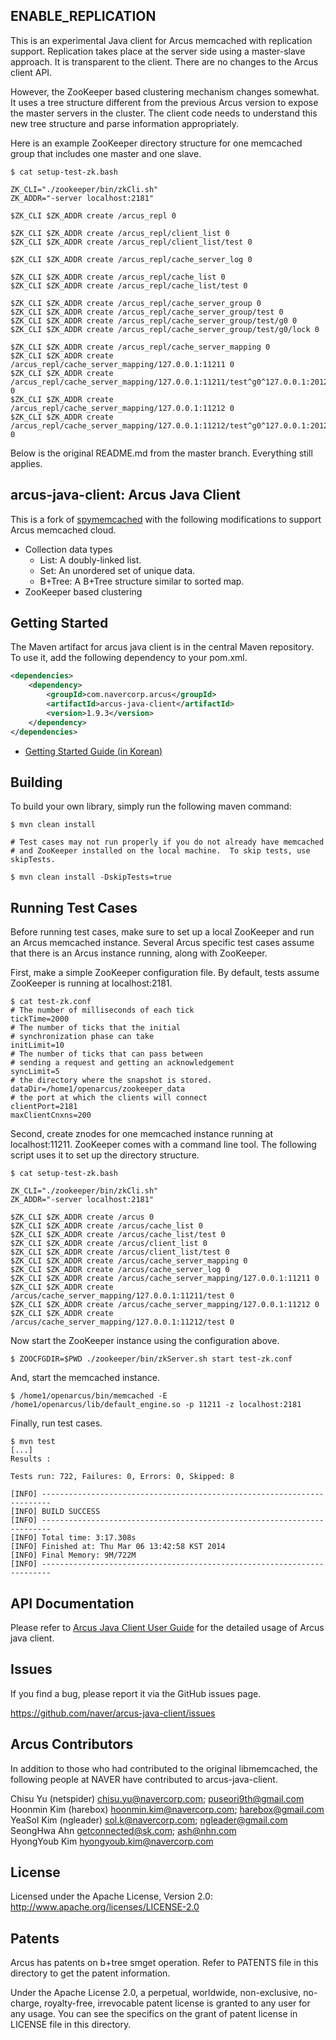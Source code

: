 ## ENABLE_REPLICATION

This is an experimental Java client for Arcus memcached with
replication support.  Replication takes place at the server side using
a master-slave approach.  It is transparent to the client.  There are
no changes to the Arcus client API.

However, the ZooKeeper based clustering mechanism changes somewhat.
It uses a tree structure different from the previous Arcus version to
expose the master servers in the cluster.  The client code needs to
understand this new tree structure and parse information
appropriately.

Here is an example ZooKeeper directory structure for one memcached
group that includes one master and one slave.

```
$ cat setup-test-zk.bash

ZK_CLI="./zookeeper/bin/zkCli.sh"
ZK_ADDR="-server localhost:2181"

$ZK_CLI $ZK_ADDR create /arcus_repl 0

$ZK_CLI $ZK_ADDR create /arcus_repl/client_list 0
$ZK_CLI $ZK_ADDR create /arcus_repl/client_list/test 0

$ZK_CLI $ZK_ADDR create /arcus_repl/cache_server_log 0

$ZK_CLI $ZK_ADDR create /arcus_repl/cache_list 0
$ZK_CLI $ZK_ADDR create /arcus_repl/cache_list/test 0

$ZK_CLI $ZK_ADDR create /arcus_repl/cache_server_group 0
$ZK_CLI $ZK_ADDR create /arcus_repl/cache_server_group/test 0
$ZK_CLI $ZK_ADDR create /arcus_repl/cache_server_group/test/g0 0
$ZK_CLI $ZK_ADDR create /arcus_repl/cache_server_group/test/g0/lock 0

$ZK_CLI $ZK_ADDR create /arcus_repl/cache_server_mapping 0
$ZK_CLI $ZK_ADDR create /arcus_repl/cache_server_mapping/127.0.0.1:11211 0
$ZK_CLI $ZK_ADDR create /arcus_repl/cache_server_mapping/127.0.0.1:11211/test^g0^127.0.0.1:20121^ 0
$ZK_CLI $ZK_ADDR create /arcus_repl/cache_server_mapping/127.0.0.1:11212 0
$ZK_CLI $ZK_ADDR create /arcus_repl/cache_server_mapping/127.0.0.1:11212/test^g0^127.0.0.1:20122^ 0
```

Below is the original README.md from the master branch.  Everything
still applies.

## arcus-java-client: Arcus Java Client

This is a fork of [spymemcached][spymemcached] with the following modifications
to support Arcus memcached cloud.

- Collection data types
	- List: A doubly-linked list.
	- Set: An unordered set of unique data.
	- B+Tree: A B+Tree structure similar to sorted map.
- ZooKeeper based clustering

[spymemcached]: https://code.google.com/p/spymemcached/ "spymemcached"

## Getting Started

The Maven artifact for arcus java client is in the central Maven repository.
To use it, add the following dependency to your pom.xml.

```xml
<dependencies>
	<dependency>
		<groupId>com.navercorp.arcus</groupId>
		<artifactId>arcus-java-client</artifactId>
		<version>1.9.3</version>
	</dependency>
</dependencies>
```

- [Getting Started Guide (in Korean)][getting-started-guide]

[getting-started-guide]: docs/arcus-java-client-getting-started.md "guide"

## Building

To build your own library, simply run the following maven command:

```
$ mvn clean install

# Test cases may not run properly if you do not already have memcached
# and ZooKeeper installed on the local machine.  To skip tests, use skipTests.

$ mvn clean install -DskipTests=true
```

## Running Test Cases

Before running test cases, make sure to set up a local ZooKeeper and run
an Arcus memcached instance.  Several Arcus specific test cases assume that
there is an Arcus instance running, along with ZooKeeper.

First, make a simple ZooKeeper configuration file.  By default, tests assume
ZooKeeper is running at localhost:2181.
```
$ cat test-zk.conf
# The number of milliseconds of each tick
tickTime=2000
# The number of ticks that the initial 
# synchronization phase can take
initLimit=10
# The number of ticks that can pass between 
# sending a request and getting an acknowledgement
syncLimit=5
# the directory where the snapshot is stored.
dataDir=/home1/openarcus/zookeeper_data
# the port at which the clients will connect
clientPort=2181
maxClientCnxns=200
```

Second, create znodes for one memcached instance running at localhost:11211.
ZooKeeper comes with a command line tool.  The following script uses it to
set up the directory structure.
```
$ cat setup-test-zk.bash

ZK_CLI="./zookeeper/bin/zkCli.sh"
ZK_ADDR="-server localhost:2181"

$ZK_CLI $ZK_ADDR create /arcus 0
$ZK_CLI $ZK_ADDR create /arcus/cache_list 0
$ZK_CLI $ZK_ADDR create /arcus/cache_list/test 0
$ZK_CLI $ZK_ADDR create /arcus/client_list 0
$ZK_CLI $ZK_ADDR create /arcus/client_list/test 0
$ZK_CLI $ZK_ADDR create /arcus/cache_server_mapping 0
$ZK_CLI $ZK_ADDR create /arcus/cache_server_log 0
$ZK_CLI $ZK_ADDR create /arcus/cache_server_mapping/127.0.0.1:11211 0
$ZK_CLI $ZK_ADDR create /arcus/cache_server_mapping/127.0.0.1:11211/test 0
$ZK_CLI $ZK_ADDR create /arcus/cache_server_mapping/127.0.0.1:11212 0
$ZK_CLI $ZK_ADDR create /arcus/cache_server_mapping/127.0.0.1:11212/test 0
```

Now start the ZooKeeper instance using the configuration above.
```
$ ZOOCFGDIR=$PWD ./zookeeper/bin/zkServer.sh start test-zk.conf
```

And, start the memcached instance.
```
$ /home1/openarcus/bin/memcached -E /home1/openarcus/lib/default_engine.so -p 11211 -z localhost:2181
```

Finally, run test cases.
```
$ mvn test
[...]
Results :

Tests run: 722, Failures: 0, Errors: 0, Skipped: 8

[INFO] ------------------------------------------------------------------------
[INFO] BUILD SUCCESS
[INFO] ------------------------------------------------------------------------
[INFO] Total time: 3:17.308s
[INFO] Finished at: Thu Mar 06 13:42:58 KST 2014
[INFO] Final Memory: 9M/722M
[INFO] ------------------------------------------------------------------------
```

## API Documentation

Please refer to [Arcus Java Client User Guide](docs/arcus-java-client-user-guide.md)
for the detailed usage of Arcus java client.

## Issues

If you find a bug, please report it via the GitHub issues page.

https://github.com/naver/arcus-java-client/issues

## Arcus Contributors

In addition to those who had contributed to the original libmemcached, the
following people at NAVER have contributed to arcus-java-client.

Chisu Yu (netspider) <chisu.yu@navercorp.com>; <puseori9th@gmail.com>  
Hoonmin Kim (harebox) <hoonmin.kim@navercorp.com>; <harebox@gmail.com>  
YeaSol Kim (ngleader) <sol.k@navercorp.com>; <ngleader@gmail.com>  
SeongHwa Ahn <getconnected@sk.com>; <ash@nhn.com>  
HyongYoub Kim <hyongyoub.kim@navercorp.com>  

## License

Licensed under the Apache License, Version 2.0: http://www.apache.org/licenses/LICENSE-2.0

## Patents

Arcus has patents on b+tree smget operation.
Refer to PATENTS file in this directory to get the patent information.

Under the Apache License 2.0, a perpetual, worldwide, non-exclusive,
no-charge, royalty-free, irrevocable patent license is granted to any user for any usage.
You can see the specifics on the grant of patent license in LICENSE file in this directory.
